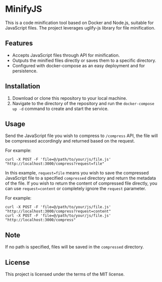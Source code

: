 # MinifyJS
This is a code minification tool based on Docker and Node.js, suitable for JavaScript files. The project leverages uglify-js library for file minification.

## Features
- Accepts JavaScript files through API for minification.
- Outputs the minified files directly or saves them to a specific directory.
- Configured with docker-compose as an easy deployment and for persistence.

## Installation
1. Download or clone this repository to your local machine.
2. Navigate to the directory of the repository and run the `docker-compose up -d` command to create and start the service.

## Usage
Send the JavaScript file you wish to compress to `/compress` API, the file will be compressed accordingly and returned based on the request.

For example:
```
curl -X POST -F 'file=@/path/to/your/js/file.js' "http://localhost:3000/compress?request=file"
```
In this example, `request=file` means you wish to save the compressed JavaScript file to a specified `compressed` directory and return the metadata of the file. If you wish to return the content of compressed file directly, you can use `request=content` or completely ignore the `request` parameter.

For example:
```
curl -X POST -F 'file=@/path/to/your/js/file.js' "http://localhost:3000/compress?request=content"
curl -X POST -F 'file=@/path/to/your/js/file.js' "http://localhost:3000/compress"
```

## Note
If no path is specified, files will be saved in the `compressed` directory.

## License
This project is licensed under the terms of the MIT license.
